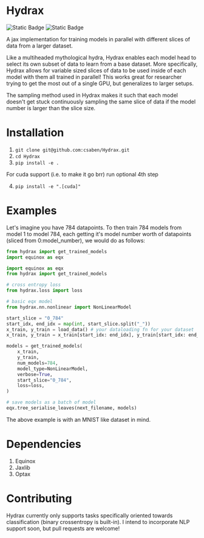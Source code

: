 # Hydrax

 ![Static Badge](https://img.shields.io/badge/python-3.10-blue?logo=python)
 ![Static Badge](https://img.shields.io/badge/jax-0.4.17-green)

A jax implementation for training models in parallel with different slices of data from a larger dataset. 

Like a multiheaded mythological hydra, Hydrax enables each model head to select its own subset of data to learn from a base dataset. More specifically, Hydrax allows for variable sized slices of data to be used inside of each model with them all trained in parallel! This works great for researcher trying to get the most out of a single GPU, but generalizes to larger setups.

The sampling method used in Hydrax makes it such that each model doesn't get stuck continuously sampling the same slice of data if the model number is larger than the slice size.

# Installation




1. `git clone git@github.com:csaben/Hydrax.git`
2. `cd Hydrax`
3. `pip install -e .`

For cuda support (i.e. to make it go brr) run optional 4th step

4. `pip install -e ".[cuda]"`

# Examples
Let's imagine you have 784 datapoints. To then train 784 models from model 1 to model 784, each getting it's model number worth of datapoints (sliced from 0:model_number), we would do as follows:

```python
from hydrax import get_trained_models
import equinox as eqx

import equinox as eqx
from hydrax import get_trained_models

# cross entropy loss
from hydrax.loss import loss

# basic eqx model
from hydrax.nn.nonlinear import NonLinearModel

start_slice = "0_784"
start_idx, end_idx = map(int, start_slice.split("_"))
x_train, y_train = load_data() # your dataloading fn for your dataset
x_train, y_train = x_train[start_idx: end_idx], y_train[start_idx: end_idx]

models = get_trained_models(
    x_train,
    y_train,
    num_models=784,
    model_type=NonLinearModel,
    verbose=True,
    start_slice="0_784",
    loss=loss,
)

# save models as a batch of model
eqx.tree_serialise_leaves(next_filename, models)
```
The above example is with an MNIST like dataset in mind.

# Dependencies

1. Equinox
2. Jaxlib
3. Optax

# Contributing
Hydrax currently only supports tasks specifically oriented towards classification (binary crossentropy is built-in). I intend to incorporate NLP support soon, but pull requests are welcome!
